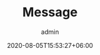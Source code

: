 ---
title:  "Message"
date:   2020-08-05T15:53:27+06:00
draft: false
weight: 4
author: "admin"
intro: "What are the really important things you should be working on right now?\n This is a message from us that you should know when thinking about your future career. \n This is a message from us that you should know."
---